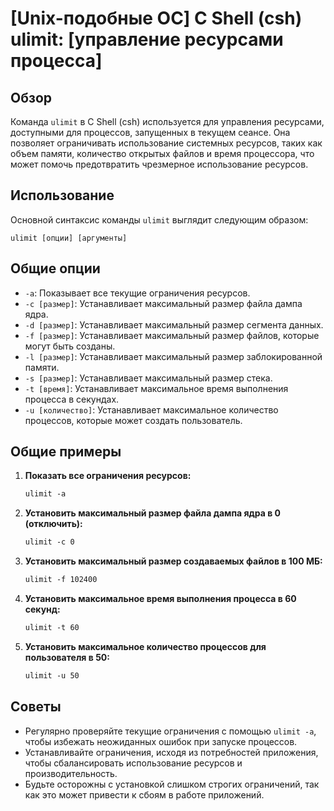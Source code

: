 # [Unix-подобные ОС] C Shell (csh) ulimit: [управление ресурсами процесса]

## Обзор
Команда `ulimit` в C Shell (csh) используется для управления ресурсами, доступными для процессов, запущенных в текущем сеансе. Она позволяет ограничивать использование системных ресурсов, таких как объем памяти, количество открытых файлов и время процессора, что может помочь предотвратить чрезмерное использование ресурсов.

## Использование
Основной синтаксис команды `ulimit` выглядит следующим образом:

```
ulimit [опции] [аргументы]
```

## Общие опции
- `-a`: Показывает все текущие ограничения ресурсов.
- `-c [размер]`: Устанавливает максимальный размер файла дампа ядра.
- `-d [размер]`: Устанавливает максимальный размер сегмента данных.
- `-f [размер]`: Устанавливает максимальный размер файлов, которые могут быть созданы.
- `-l [размер]`: Устанавливает максимальный размер заблокированной памяти.
- `-s [размер]`: Устанавливает максимальный размер стека.
- `-t [время]`: Устанавливает максимальное время выполнения процесса в секундах.
- `-u [количество]`: Устанавливает максимальное количество процессов, которые может создать пользователь.

## Общие примеры
1. **Показать все ограничения ресурсов:**
   ```csh
   ulimit -a
   ```

2. **Установить максимальный размер файла дампа ядра в 0 (отключить):**
   ```csh
   ulimit -c 0
   ```

3. **Установить максимальный размер создаваемых файлов в 100 МБ:**
   ```csh
   ulimit -f 102400
   ```

4. **Установить максимальное время выполнения процесса в 60 секунд:**
   ```csh
   ulimit -t 60
   ```

5. **Установить максимальное количество процессов для пользователя в 50:**
   ```csh
   ulimit -u 50
   ```

## Советы
- Регулярно проверяйте текущие ограничения с помощью `ulimit -a`, чтобы избежать неожиданных ошибок при запуске процессов.
- Устанавливайте ограничения, исходя из потребностей приложения, чтобы сбалансировать использование ресурсов и производительность.
- Будьте осторожны с установкой слишком строгих ограничений, так как это может привести к сбоям в работе приложений.